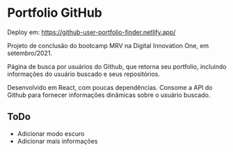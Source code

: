 # Portfolio GitHub

Deploy em: https://github-user-portfolio-finder.netlify.app/

Projeto de conclusão do bootcamp MRV na Digital Innovation One, em setembro/2021.

Página de busca por usuários do Github, que retorna seu portfolio, incluindo informações do usuário buscado e seus repositórios.

Desenvolvido em React, com poucas dependências. Consome a API do Github para fornecer informações dinâmicas sobre o usuário buscado.

## ToDo
* Adicionar modo escuro
* Adicionar mais informações
